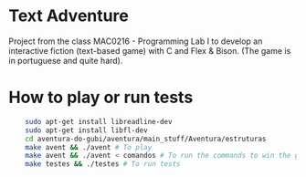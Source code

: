 ﻿# Text Adventure

Project from the class MAC0216 - Programming Lab I to develop an interactive fiction (text-based game) with C and Flex & Bison. (The game is in portuguese and quite hard).

# How to play or run tests

```bash
    sudo apt-get install libreadline-dev
    sudo apt-get install libfl-dev
    cd aventura-do-gubi/aventura/main_stuff/Aventura/estruturas
    make avent && ./avent # To play
    make avent && ./avent < comandos # To run the commands to win the game
    make testes && ./testes # To run tests
```
